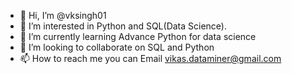 - 👋 Hi, I’m @vksingh01
- 👀 I’m interested in Python and SQL(Data Science).
- 🌱 I’m currently learning Advance Python for data science 
- 💞️ I’m looking to collaborate on SQL and Python
- 📫 How to reach me you can Email vikas.dataminer@gmail.com
